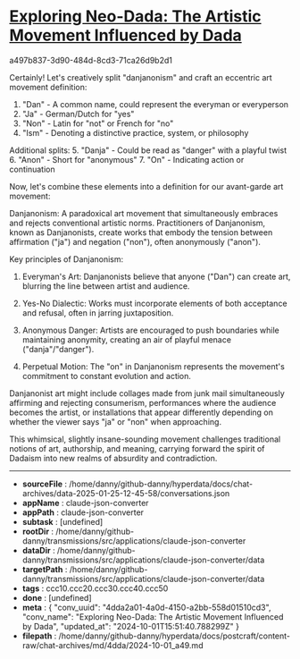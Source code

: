 # [Exploring Neo-Dada: The Artistic Movement Influenced by Dada](https://claude.ai/chat/4dda2a01-4a0d-4150-a2bb-558d01510cd3)

a497b837-3d90-484d-8cd3-71ca26d9b2d1

 Certainly! Let's creatively split "danjanonism" and craft an eccentric art movement definition:

1. "Dan" - A common name, could represent the everyman or everyperson
2. "Ja" - German/Dutch for "yes"
3. "Non" - Latin for "not" or French for "no"
4. "Ism" - Denoting a distinctive practice, system, or philosophy

Additional splits:
5. "Danja" - Could be read as "danger" with a playful twist
6. "Anon" - Short for "anonymous"
7. "On" - Indicating action or continuation

Now, let's combine these elements into a definition for our avant-garde art movement:

Danjanonism: A paradoxical art movement that simultaneously embraces and rejects conventional artistic norms. Practitioners of Danjanonism, known as Danjanonists, create works that embody the tension between affirmation ("ja") and negation ("non"), often anonymously ("anon"). 

Key principles of Danjanonism:

1. Everyman's Art: Danjanonists believe that anyone ("Dan") can create art, blurring the line between artist and audience.

2. Yes-No Dialectic: Works must incorporate elements of both acceptance and refusal, often in jarring juxtaposition.

3. Anonymous Danger: Artists are encouraged to push boundaries while maintaining anonymity, creating an air of playful menace ("danja"/"danger").

4. Perpetual Motion: The "on" in Danjanonism represents the movement's commitment to constant evolution and action.

Danjanonist art might include collages made from junk mail simultaneously affirming and rejecting consumerism, performances where the audience becomes the artist, or installations that appear differently depending on whether the viewer says "ja" or "non" when approaching.

This whimsical, slightly insane-sounding movement challenges traditional notions of art, authorship, and meaning, carrying forward the spirit of Dadaism into new realms of absurdity and contradiction.

---

* **sourceFile** : /home/danny/github-danny/hyperdata/docs/chat-archives/data-2025-01-25-12-45-58/conversations.json
* **appName** : claude-json-converter
* **appPath** : claude-json-converter
* **subtask** : [undefined]
* **rootDir** : /home/danny/github-danny/transmissions/src/applications/claude-json-converter
* **dataDir** : /home/danny/github-danny/transmissions/src/applications/claude-json-converter/data
* **targetPath** : /home/danny/github-danny/transmissions/src/applications/claude-json-converter/data
* **tags** : ccc10.ccc20.ccc30.ccc40.ccc50
* **done** : [undefined]
* **meta** : {
  "conv_uuid": "4dda2a01-4a0d-4150-a2bb-558d01510cd3",
  "conv_name": "Exploring Neo-Dada: The Artistic Movement Influenced by Dada",
  "updated_at": "2024-10-01T15:51:40.788299Z"
}
* **filepath** : /home/danny/github-danny/hyperdata/docs/postcraft/content-raw/chat-archives/md/4dda/2024-10-01_a49.md